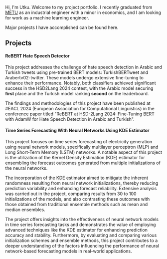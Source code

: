 Hi, I'm Utku. Welcome to my project portfolio. I recently graduated from [METU](https://www.metu.edu.tr/) as an industrial engineer with a minor in economics, and I am looking for work as a machine learning engineer.

Major projects I have accomplished can be found here.

## Projects

#### ReBERT Hate Speech Detector 
This project addresses the challenge of hate speech detection in Arabic and Turkish tweets using pre-trained BERT models: TurkishBERTweet and Arabertv02-twitter. These models undergo extensive fine-tuning to enhance their performance. Notably, both classifiers achieved significant success in the HSD2Lang 2024 contest, with the Arabic model securing **first** place and the Turkish model ranking **second** on the leaderboard.

 The findings and methodologies of this project have been published at #EACL 2024 (European Association for Computational Linguistics) in the conference paper titled "ReBERT at HSD-2Lang 2024: Fine-Tuning BERT with AdamW for Hate Speech Detection in Arabic and Turkish".
 
#### Time Series Forecasting With Neural Networks Using KDE Estimator
This project focuses on time series forecasting of electricity generation using neural network models, specifically multilayer perceptron (MLP) and Long Short-Term Memory (LSTM) networks. A notable aspect of this project is the utilization of the Kernel Density Estimation (KDE) estimator for ensembling the forecast outcomes generated from multiple initializations of the neural networks. 

The incorporation of the KDE estimator aimed to mitigate the inherent randomness resulting from neural network initializations, thereby reducing prediction variability and enhancing forecast reliability. Extensive analysis was carried out in the project, comparing results from 30 to 100 initializations of the models, and also contrasting these outcomes with those obtained from traditional ensemble methods such as mean and median ensembles.

The project offers insights into the effectiveness of neural network models in time series forecasting tasks and demonstrates the value of employing advanced techniques like the KDE estimator for enhancing prediction accuracy and stability. Furthermore, by evaluating and comparing various initialization schemes and ensemble methods, this project contributes to a deeper understanding of the factors influencing the performance of neural network-based forecasting models in real-world applications.

